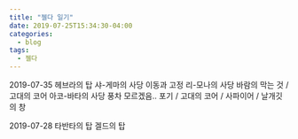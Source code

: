 ```yaml
---
title: "젤다 일기"
date: 2019-07-25T15:34:30-04:00
categories:
  - blog
tags:
  - 젤다
---
```



2019-07-35
헤브라의 탑
샤-게마의 사당  이동과 고정
리-모나의 사당  바람의 막는 것 / 고대의 코어
아코-바타의 사당 풍차    모르겠음.. 포기 / 고대의 코어 / 사파이어 / 날개깃의 창


2019-07-28
타반타의 탑
겔드의 탑